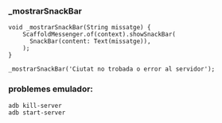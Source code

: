 ### _mostrarSnackBar
```
void _mostrarSnackBar(String missatge) {
    ScaffoldMessenger.of(context).showSnackBar(
      SnackBar(content: Text(missatge)),
    );
}

_mostrarSnackBar('Ciutat no trobada o error al servidor');
```

### problemes emulador:
```
adb kill-server
adb start-server
```
